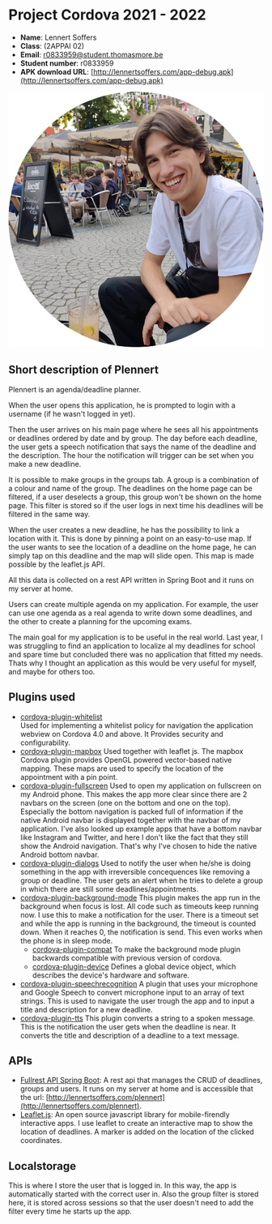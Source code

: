 # Project Cordova 2021 - 2022

-   **Name**: Lennert Soffers
-   **Class**: (2APPAI 02)
-   **Email**: <a href="mailto:r0833959@student.thomasmore.be">r0833959@student.thomasmore.be</a>
-   **Student number**: r0833959
-   **APK download URL**: [http://lennertsoffers.com/app-debug.apk](http://lennertsoffers.com/app-debug.apk)

![Link to your profile photo](/www/assets/profilePic.png)

## Short description of Plennert

Plennert is an agenda/deadline planner.

When the user opens this application, he is prompted to login with a username (if he wasn't logged in yet).

Then the user arrives on his main page where he sees all his appointments or deadlines ordered by date and by group. The day before each deadline, the user gets a speech notification that says the name of the deadline and the description. The hour the notification will trigger can be set when you make a new deadline.

It is possible to make groups in the groups tab. A group is a combination of a colour and name of the group. The deadlines on the home page can be filtered, if a user deselects a group, this group won't be shown on the home page. This filter is stored so if the user logs in next time his deadlines will be filtered in the same way.

When the user creates a new deadline, he has the possibility to link a location with it. This is done by pinning a point on an easy-to-use map. If the user wants to see the location of a deadline on the home page, he can simply tap on this deadline and the map will slide open. This map is made possible by the leaflet.js API.

All this data is collected on a rest API written in Spring Boot and it runs on my server at home.

Users can create multiple agenda on my application. For example, the user can use one agenda as a real agenda to write down some deadlines, and the other to create a planning for the upcoming exams.

The main goal for my application is to be useful in the real world. Last year, I was struggling to find an application to localize al my deadlines for school and spare time but concluded there was no application that fitted my needs. Thats why I thought an application as this would be very useful for myself, and maybe for others too.

## Plugins used

-   [cordova-plugin-whitelist](https://cordova.apache.org/docs/en/latest/reference/cordova-plugin-whitelist/)  
    Used for implementing a whitelist policy for navigation the application webview on Cordova 4.0 and above. It Provides security and configurability.
-   [cordova-plugin-mapbox](https://www.npmjs.com/package/cordova-plugin-mapbox)
    Used together with leaflet js. The mapbox Cordova plugin provides OpenGL powered vector-based native mapping. These maps are used to specify the location of the appointment with a pin point.
-   [cordova-plugin-fullscreen](https://www.npmjs.com/package/cordova-plugin-fullscreen)
    Used to open my application on fullscreen on my Android phone. This makes the app more clear since there are 2 navbars on the screen (one on the bottom and one on the top). Especially the bottom navigation is packed full of information if the native Android navbar is displayed together with the navbar of my application. I've also looked up example apps that have a bottom navbar like Instagram and Twitter, and here I don't like the fact that they still show the Android navigation. That's why I've chosen to hide the native Android bottom navbar.
-   [cordova-plugin-dialogs](https://www.npmjs.com/package/cordova-plugin-dialogs)
    Used to notify the user when he/she is doing something in the app with irreversible concequences like removing a group or deadline. The user gets an alert when he tries to delete a group in which there are still some deadlines/appointments.
-   [cordova-plugin-background-mode](https://github.com/katzer/cordova-plugin-background-mode)
    This plugin makes the app run in the background when focus is lost. All code such as timeouts keep running now. I use this to make a notification for the user. There is a timeout set and while the app is running in the background, the timeout is counted down. When it reaches 0, the notification is send. This even works when the phone is in sleep mode.
    -   [cordova-plugin-compat](https://www.npmjs.com/package/cordova-plugin-compat)
        To make the background mode plugin backwards compatible with previous version of cordova.
    -   [cordova-plugin-device](https://www.npmjs.com/package/cordova-plugin-device)
        Defines a global device object, which describes the device's hardware and software.
-   [cordova-plugin-speechrecognition](https://www.npmjs.com/package/cordova-plugin-speechrecognition)
    A plugin that uses your microphone and Google Speech to convert microphone input to an array of text strings. This is used to navigate the user trough the app and to input a title and description for a new deadline.
-   [cordova-plugin-tts](https://www.npmjs.com/package/cordova-plugin-tts)
    This plugin converts a string to a spoken message. This is the notification the user gets when the deadline is near. It converts the title and description of a deadline to a text message.

## APIs

-   [Fullrest API Spring Boot](https://spring.io/projects/spring-boot):
    A rest api that manages the CRUD of deadlines, groups and users. It runs on my server at home and is accessible that the url: [http://lennertsoffers.com/plennert](http://lennertsoffers.com/plennert).
-   [Leaflet.js](https://leafletjs.com):
    An open source javascript library for mobile-firendly interactive apps. I use leaflet to create an interactive map to show the location of deadlines. A marker is added on the location of the clicked coordinates.

## Localstorage

This is where I store the user that is logged in. In this way, the app is automatically started with the correct user in. Also the group filter is stored here, it is stored across sessions so that the user doesn't need to add the filter every time he starts up the app.
